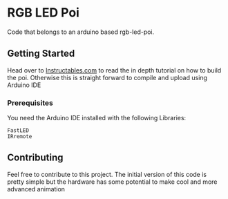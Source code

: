 # RGB LED Poi

Code that belongs to an arduino based rgb-led-poi.

## Getting Started

Head over to [Instructables.com](https://rometools.github.io/rome/) to read the in depth tutorial on how to build the poi.
Otherwise this is straight forward to compile and upload using Arduino IDE

### Prerequisites

You need the Arduino IDE installed with the following Libraries:

```
FastLED
IRremote
```

## Contributing

Feel free to contribute to this project. The initial version of this code is pretty simple but the hardware has some potential to make cool and more advanced animation
